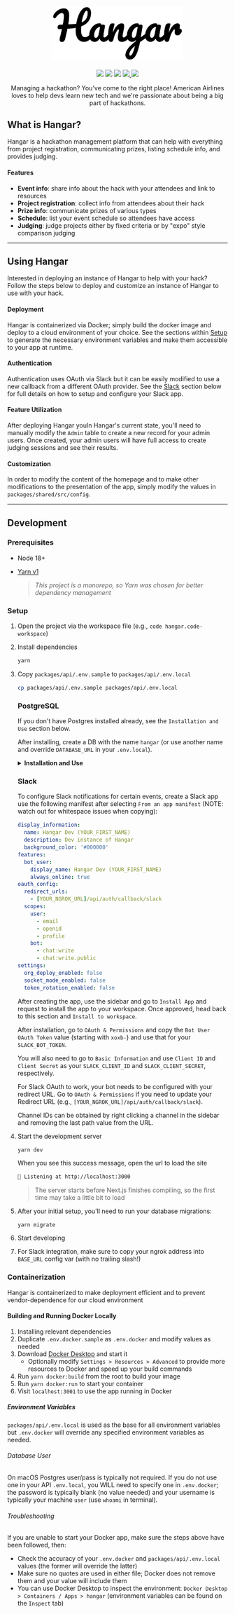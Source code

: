 <p align="center">
  <img src="./docs/Logo.png" width="300px"/>
  <br />
  <br />
  <img src="https://img.shields.io/badge/Author-%40AmericanAirlines-blue" />
  <img src="https://img.shields.io/badge/Version-main-%5B0%2C0%2C255%5D" />
  <img src="https://github.com/AmericanAirlines/Hangar/actions/workflows/build.yml/badge.svg?branch=main" />
  <a href="https://app.codecov.io/gh/AmericanAirlines/Hangar/tree/main">
    <img src="https://codecov.io/github/AmericanAirlines/Hangar/branch/main/graph/badge.svg" />
  </a>
  <a href="https://opensource.org/licenses/MIT">
    <img src="https://img.shields.io/badge/License-MIT-blue.svg" aria-title="License: MIT" />
  </a>

  <center width="400">
    Managing a hackathon? You've come to the right place! American Airlines loves to help devs learn new tech and we're passionate about being a big part of hackathons.
  </center>
</p>

## What is Hangar?

Hangar is a hackathon management platform that can help with everything from project registration, communicating prizes, listing schedule info, and provides judging.

#### Features

- **Event info**: share info about the hack with your attendees and link to resources
- **Project registration**: collect info from attendees about their hack
- **Prize info**: communicate prizes of various types
- **Schedule**: list your event schedule so attendees have access
- **Judging**: judge projects either by fixed criteria or by "expo" style comparison judging

---

## Using Hangar

Interested in deploying an instance of Hangar to help with your hack? Follow the steps below to deploy and customize an instance of Hangar to use with your hack.

#### Deployment

Hangar is containerized via Docker; simply build the docker image and deploy to a cloud environment of your choice. See the sections within [Setup](#setup) to generate the necessary environment variables and make them accessible to your app at runtime.

#### Authentication

Authentication uses OAuth via Slack but it can be easily modified to use a new callback from a different OAuth provider. See the [Slack](#slack) section below for full details on how to setup and configure your Slack app.

#### Feature Utilization

After deploying Hangar youIn Hangar's current state, you'll need to manually modify the `Admin` table to create a new record for your admin users. Once created, your admin users will have full access to create judging sessions and see their results.

#### Customization

In order to modify the content of the homepage and to make other modifications to the presentation of the app, simply modify the values in `packages/shared/src/config`.

---

## Development

### Prerequisites

- Node 18+
- [Yarn v1](https://classic.yarnpkg.com/lang/en/)

  > _This project is a monorepo, so Yarn was chosen for better dependency management_

### Setup

1. Open the project via the workspace file (e.g., `code hangar.code-workspace`)

1. Install dependencies

   ```zsh
   yarn
   ```

1. Copy `packages/api/.env.sample` to `packages/api/.env.local`

   ```zsh
   cp packages/api/.env.sample packages/api/.env.local
   ```

   ### PostgreSQL

   If you don't have Postgres installed already, see the `Installation and Use` section below.

   After installing, create a DB with the name `hangar` (or use another name and override `DATABASE_URL` in your `.env.local`).

   <details>
     <summary><strong>Installation and Use</strong></summary>

   #### macOS

   We recommend using [Postgres.app](https://postgresapp.com/) as the installation doesn't require a password and is generally easier to use that the traditional Postgres app below.

   #### Windows/macOS/Linux

   During the installation process (if you follow the steps on [postgresql.org](https://www.postgresql.org/download/)), you will be prompted to set a password - make sure to use something you'll remember.

   #### Viewing/Editing the DB

   If you'd like a visual way of viewing or editing your local database, try using [TablePlus](https://tableplus.com).

   #### Seeding the Database

   You can seed the database using the `mikro-orm/cli` tool.

   You can drop, create, migrate, and seed the database any time you need with this command (run from `packages/api`):

   - `yarn mikro-orm migration:fresh --seed DatabaseSeeder`

   > :warning: **NOTE**: Running the above command will delete all data in your database

   #### Database migrations

   To run migrations locally, use `yarn migrate` from the root. If you ever want to replace your db contents with a fresh setup, run `yarn db:fresh`.

   If you need to make a new migration, simply run `yarn workspace @hangar/database migration:create`. There are also scripts for running the `up` and `down` commands: `migration:up` and `migration:down` respectively.

   If you need to incorporate a new migration from a recently merged feature branch, run ` yarn db:seed`; `db:seed` will perform the `migration:up` action and seed the db, potentially including data relevant to the new migration.

   ##### Reverting a migration locally

   After creating a migration locally that needs to be reverted, follow the process below to revert your local DB state:

   - Run `yarn @hangar/database migration:down`
   - Delete the new migration
   - Run `yarn @hangar/database snapshot:reset`
     - ⚠️ This will overwrite ANY changes made to your DB structure, not just the last migration
   - Begin the migration creation process again

   #### Updating Mikro-ORM

   The process to update all packages is a little painful because ALL Mikro-ORM dependencies across BOTH packages must be kept in sync. Run both commands below (after modifying the version to match whatever target needed)

   ```sh
   # API
   yarn workspace @hangar/api add @mikro-orm/core@^6.0 @mikro-orm/knex@^6.0 @mikro-orm/postgresql@^6.0 mikro-orm@^6.0

   # DB
   yarn workspace @hangar/database add @mikro-orm/cli@^6.0 @mikro-orm/core@^6.0 @mikro-orm/knex@^6.0 @mikro-orm/migrations@^6.0 @mikro-orm/postgresql@^6.0 @mikro-orm/seeder@^6.0 mikro-orm@^6.0
   ```

   #### Restoring a Production DB locally

   In order to debug an issue locally, it can be helpful to mirror the prod DB locally. When doing so, make sure to avoid actions that will trigger text messages because user data is REAL. Always re-seed the DB after fixing your issue to avoid sending erroneous texts.

   ⚠️ **WARNING**: Make sure to follow these steps closely. Making an error below has the potential to overwrite production data if your token allows for write access.

   1. Open TablePlus (no need to connect to a DB)
   2. Go to `File > Backup` (Windows steps TBD), choose your **production** database connection
   3. Select the prod database
   4. Make sure the Postgres version is `PostgreSQL 14.0` and set the options to be `--no-owner` and `--format=custom`
   5. Click `Start Backup`
   6. (_OPTIONAL_) Drop all current data to ensure your local copy is an exact replica, otherwise some local data may persist
      1. Open a connection to your **local** database, select all tables and functions (`command + a` on macOS), right click, and choose "Delete"
      2. When prompted, check the option for `Cascade` and click `OK`
   7. Wait for the backup to finish and then go to `File > Restore` (Windows steps TBD), choose your **local** database connection
   8. Remove all flags from the left hand side (primarily, `--single-transaction` which will cause your restore to fail on conflict)
   9. Select your database on the right hand side
   10. Click `Start restore`

   #### Restarting Table Sequences

   If you add data manually to your database (through a tool like TablePlus) and do _NOT_ let Postgres assign an `id` automatically, you will disrupt the sequence for that table that determines the _next_ available `id` to assign. If that happens, perform the following queries to restart it.

   Find the appropriate sequence name:

   ```sql
   SELECT sequence_schema, sequence_name
   FROM information_schema.sequences
   ORDER BY sequence_name;
   ```

   Restart the sequence with a new id:

   ```sql
   ALTER SEQUENCE "YOUR_TABLE_SEQUENCE" RESTART WITH THE_NEXT_ID_TO_ASSIGN;
   ```

   (e.g., `ALTER SEQUENCE "Provider_id_seq" RESTART WITH 11;`)

   </details>

   ### Slack

   To configure Slack notifications for certain events, create a Slack app use the following manifest after selecting `From an app manifest` (NOTE: watch out for whitespace issues when copying):

   ```yml
   display_information:
     name: Hangar Dev (YOUR_FIRST_NAME)
     description: Dev instance of Hangar
     background_color: '#000000'
   features:
     bot_user:
       display_name: Hangar Dev (YOUR_FIRST_NAME)
       always_online: true
   oauth_config:
     redirect_urls:
       - [YOUR_NGROK_URL]/api/auth/callback/slack
     scopes:
       user:
         - email
         - openid
         - profile
       bot:
         - chat:write
         - chat:write.public
   settings:
     org_deploy_enabled: false
     socket_mode_enabled: false
     token_rotation_enabled: false
   ```

   After creating the app, use the sidebar and go to `Install App` and request to install the app to your workspace. Once approved, head back to this section and `Install to workspace`.

   After installation, go to `OAuth & Permissions` and copy the `Bot User OAuth Token` value (starting with `xoxb-`) and use that for your `SLACK_BOT_TOKEN`.

   You will also need to go to `Basic Information` and use `Client ID` and `Client Secret` as your `SLACK_CLIENT_ID` and `SLACK_CLIENT_SECRET`, respectively.

   For Slack OAuth to work, your bot needs to be configured with your redirect URL. Go to `OAuth & Permissions` if you need to update your Redirect URL (e.g., `[YOUR_NGROK_URL]/api/auth/callback/slack`).

   Channel IDs can be obtained by right clicking a channel in the sidebar and removing the last path value from the URL.

1. Start the development server

   ```zsh
   yarn dev
   ```

   When you see this success message, open the url to load the site

   ```zsh
   🚀 Listening at http://localhost:3000
   ```

   > The server starts before Next.js finishes compiling, so the first time may take a little bit to load

1. After your initial setup, you'll need to run your database migrations:

   ```
   yarn migrate
   ```

1. Start developing
1. For Slack integration, make sure to copy your ngrok address into `BASE_URL` config var (with no trailing slash!)

### Containerization

Hangar is containerized to make deployment efficient and to prevent vendor-dependence for our cloud environment

#### Building and Running Docker Locally

1. Installing relevant dependencies
1. Duplicate `.env.docker.sample` as `.env.docker` and modify values as needed
1. Download [Docker Desktop](https://docs.docker.com/desktop/) and start it
   - Optionally modify `Settings > Resources > Advanced` to provide more resources to Docker and speed up your build commands
1. Run `yarn docker:build` from the root to build your image
1. Run `yarn docker:run` to start your container
1. Visit `localhost:3001` to use the app running in Docker

##### Environment Variables

`packages/api/.env.local` is used as the base for all environment variables but `.env.docker` will override any specified environment variables as needed.

###### Database User

On macOS Postgres user/pass is typically not required. If you do not use one in your API `.env.local`, you WILL need to specify one in `.env.docker`; the password is typically blank (no value needed) and your username is typically your machine `user` (use `whoami` in terminal).

###### Troubleshooting

If you are unable to start your Docker app, make sure the steps above have been followed, then:

- Check the accuracy of your `.env.docker` and `packages/api/.env.local` values (the former will override the latter)
- Make sure no quotes are used in either file; Docker does not remove them and your value will include them
- You can use Docker Desktop to inspect the environment: `Docker Desktop > Containers / Apps > hangar` (environment variables can be found on the `Inspect` tab)
